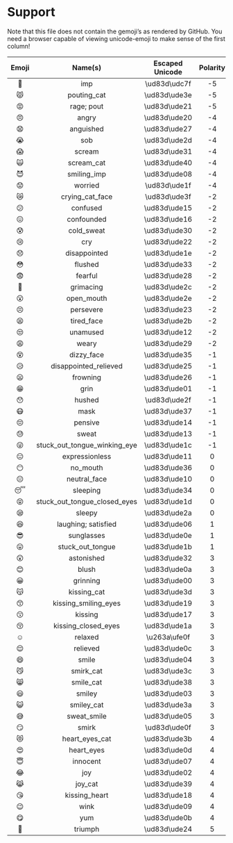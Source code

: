 # Support

Note that this file does not contain the gemoji’s as rendered
by GitHub.  You need a browser capable of viewing unicode-emoji
to make sense of the first column!

| Emoji |            Name(s)           | Escaped Unicode | Polarity |
| :---: | :--------------------------: | :-------------: | :------: |
|   👿   |              imp             |   \ud83d\udc7f  |    -5    |
|   😾   |          pouting_cat         |   \ud83d\ude3e  |    -5    |
|   😡   |          rage; pout          |   \ud83d\ude21  |    -5    |
|   😠   |             angry            |   \ud83d\ude20  |    -4    |
|   😧   |           anguished          |   \ud83d\ude27  |    -4    |
|   😭   |              sob             |   \ud83d\ude2d  |    -4    |
|   😱   |            scream            |   \ud83d\ude31  |    -4    |
|   🙀   |          scream_cat          |   \ud83d\ude40  |    -4    |
|   😈   |          smiling_imp         |   \ud83d\ude08  |    -4    |
|   😟   |            worried           |   \ud83d\ude1f  |    -4    |
|   😿   |        crying_cat_face       |   \ud83d\ude3f  |    -2    |
|   😕   |           confused           |   \ud83d\ude15  |    -2    |
|   😖   |          confounded          |   \ud83d\ude16  |    -2    |
|   😰   |          cold_sweat          |   \ud83d\ude30  |    -2    |
|   😢   |              cry             |   \ud83d\ude22  |    -2    |
|   😞   |         disappointed         |   \ud83d\ude1e  |    -2    |
|   😳   |            flushed           |   \ud83d\ude33  |    -2    |
|   😨   |            fearful           |   \ud83d\ude28  |    -2    |
|   😬   |           grimacing          |   \ud83d\ude2c  |    -2    |
|   😮   |          open_mouth          |   \ud83d\ude2e  |    -2    |
|   😣   |           persevere          |   \ud83d\ude23  |    -2    |
|   😫   |          tired_face          |   \ud83d\ude2b  |    -2    |
|   😒   |           unamused           |   \ud83d\ude12  |    -2    |
|   😩   |             weary            |   \ud83d\ude29  |    -2    |
|   😵   |          dizzy_face          |   \ud83d\ude35  |    -1    |
|   😥   |     disappointed_relieved    |   \ud83d\ude25  |    -1    |
|   😦   |           frowning           |   \ud83d\ude26  |    -1    |
|   😁   |             grin             |   \ud83d\ude01  |    -1    |
|   😯   |            hushed            |   \ud83d\ude2f  |    -1    |
|   😷   |             mask             |   \ud83d\ude37  |    -1    |
|   😔   |            pensive           |   \ud83d\ude14  |    -1    |
|   😓   |             sweat            |   \ud83d\ude13  |    -1    |
|   😜   | stuck_out_tongue_winking_eye |   \ud83d\ude1c  |    -1    |
|   😑   |        expressionless        |   \ud83d\ude11  |     0    |
|   😶   |           no_mouth           |   \ud83d\ude36  |     0    |
|   😐   |         neutral_face         |   \ud83d\ude10  |     0    |
|   😴   |           sleeping           |   \ud83d\ude34  |     0    |
|   😝   | stuck_out_tongue_closed_eyes |   \ud83d\ude1d  |     0    |
|   😪   |            sleepy            |   \ud83d\ude2a  |     0    |
|   😆   |      laughing; satisfied     |   \ud83d\ude06  |     1    |
|   😎   |          sunglasses          |   \ud83d\ude0e  |     1    |
|   😛   |       stuck_out_tongue       |   \ud83d\ude1b  |     1    |
|   😲   |          astonished          |   \ud83d\ude32  |     3    |
|   😊   |             blush            |   \ud83d\ude0a  |     3    |
|   😀   |           grinning           |   \ud83d\ude00  |     3    |
|   😽   |          kissing_cat         |   \ud83d\ude3d  |     3    |
|   😙   |     kissing_smiling_eyes     |   \ud83d\ude19  |     3    |
|   😗   |            kissing           |   \ud83d\ude17  |     3    |
|   😚   |      kissing_closed_eyes     |   \ud83d\ude1a  |     3    |
|   ☺️  |            relaxed           |   \u263a\ufe0f  |     3    |
|   😌   |           relieved           |   \ud83d\ude0c  |     3    |
|   😄   |             smile            |   \ud83d\ude04  |     3    |
|   😼   |           smirk_cat          |   \ud83d\ude3c  |     3    |
|   😸   |           smile_cat          |   \ud83d\ude38  |     3    |
|   😃   |            smiley            |   \ud83d\ude03  |     3    |
|   😺   |          smiley_cat          |   \ud83d\ude3a  |     3    |
|   😅   |          sweat_smile         |   \ud83d\ude05  |     3    |
|   😏   |             smirk            |   \ud83d\ude0f  |     3    |
|   😻   |        heart_eyes_cat        |   \ud83d\ude3b  |     4    |
|   😍   |          heart_eyes          |   \ud83d\ude0d  |     4    |
|   😇   |           innocent           |   \ud83d\ude07  |     4    |
|   😂   |              joy             |   \ud83d\ude02  |     4    |
|   😹   |            joy_cat           |   \ud83d\ude39  |     4    |
|   😘   |         kissing_heart        |   \ud83d\ude18  |     4    |
|   😉   |             wink             |   \ud83d\ude09  |     4    |
|   😋   |              yum             |   \ud83d\ude0b  |     4    |
|   😤   |            triumph           |   \ud83d\ude24  |     5    |
